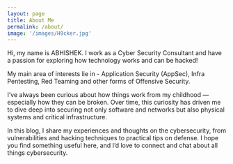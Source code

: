 ```yaml
---
layout: page
title: About Me
permalink: /about/
image: '/images/H9cker.jpg'
---
```


Hi, my name is ABHISHEK. I work as a Cyber Security Consultant and have a passion for exploring how technology works and can be hacked! 

My main area of interests lie in - Application Security (AppSec), Infra Pentesting, Red Teaming and other forms of Offensive Security. 

I’ve always been curious about how things work from my childhood —especially how they can be broken. Over time, this curiosity has driven me to dive deep into securing not only software and networks but also physical systems and critical infrastructure.

In this blog, I share my experiences and thoughts on the cybersecurity, from vulnerabilities and hacking techniques to practical tips on defense. I hope you find something useful here, and I’d love to connect and chat about all things cybersecurity.




